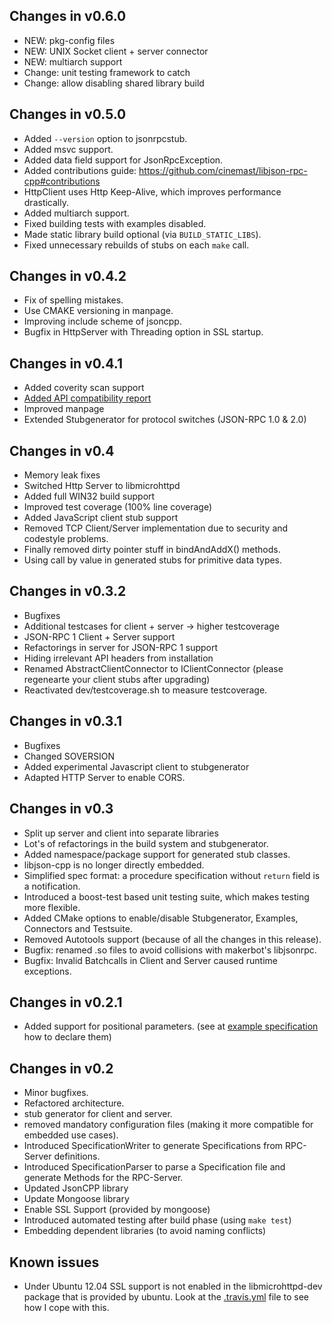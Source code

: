 Changes in v0.6.0
-----------------
- NEW: pkg-config files
- NEW: UNIX Socket client + server connector
- NEW: multiarch support
- Change: unit testing framework to catch
- Change: allow disabling shared library build

Changes in v0.5.0
-----------------
- Added `--version` option to jsonrpcstub.
- Added msvc support.
- Added data field support for JsonRpcException.
- Added contributions guide: https://github.com/cinemast/libjson-rpc-cpp#contributions
- HttpClient uses Http Keep-Alive, which improves performance drastically.
- Added multiarch support.
- Fixed building tests with examples disabled.
- Made static library build optional (via `BUILD_STATIC_LIBS`).
- Fixed unnecessary rebuilds of stubs on each `make` call.

Changes in v0.4.2
-----------------
- Fix of spelling mistakes.
- Use CMAKE versioning in manpage.
- Improving include scheme of jsoncpp.
- Bugfix in HttpServer with Threading option in SSL startup.

Changes in v0.4.1
-----------------
- Added coverity scan support
- [Added API compatibility report](http://upstream.rosalinux.ru/versions/libjson-rpc-cpp.html)
- Improved manpage
- Extended Stubgenerator for protocol switches (JSON-RPC 1.0 & 2.0)

Changes in v0.4
---------------
- Memory leak fixes
- Switched Http Server to libmicrohttpd
- Added full WIN32 build support
- Improved test coverage (100% line coverage)
- Added JavaScript client stub support
- Removed TCP Client/Server implementation due to security and codestyle problems.
- Finally removed dirty pointer stuff in bindAndAddX() methods.
- Using call by value in generated stubs for primitive data types.

Changes in v0.3.2
-----------------
- Bugfixes
- Additional testcases for client + server -> higher testcoverage
- JSON-RPC 1 Client + Server support
- Refactorings in server for JSON-RPC 1 support
- Hiding irrelevant API headers from installation
- Renamed AbstractClientConnector to IClientConnector (please regenearte your client stubs after upgrading)
- Reactivated dev/testcoverage.sh to measure testcoverage.

Changes in v0.3.1
-----------------
- Bugfixes
- Changed SOVERSION
- Added experimental Javascript client to stubgenerator
- Adapted HTTP Server to enable CORS.

Changes in v0.3
---------------
- Split up server and client into separate libraries
- Lot's of refactorings in the build system and stubgenerator.
- Added namespace/package support for generated stub classes.
- libjson-cpp is no longer directly embedded.
- Simplified spec format: a procedure specification without `return` field is a notification.
- Introduced a boost-test based unit testing suite, which makes testing more flexible.
- Added CMake options to enable/disable Stubgenerator, Examples, Connectors and Testsuite.
- Removed Autotools support (because of all the changes in this release).
- Bugfix: renamed .so files to avoid collisions with makerbot's libjsonrpc.
- Bugfix: Invalid Batchcalls in Client and Server caused runtime exceptions.

Changes in v0.2.1
-----------------
- Added support for positional parameters. (see at [example specification](https://github.com/cinemast/libjson-rpc-cpp/blob/master/src/example/spec.json) how to declare them)

Changes in v0.2
---------------
- Minor bugfixes.
- Refactored architecture.
- stub generator for client and server.
- removed mandatory configuration files (making it more compatible for embedded use cases).
- Introduced SpecificationWriter to generate Specifications from RPC-Server definitions.
- Introduced SpecificationParser to parse a Specification file and generate Methods for the RPC-Server.
- Updated JsonCPP library
- Update Mongoose library
- Enable SSL Support (provided by mongoose)
- Introduced automated testing after build phase (using `make test`)
- Embedding dependent libraries (to avoid naming conflicts)

Known issues
-------------
- Under Ubuntu 12.04 SSL support is not enabled in the libmicrohttpd-dev package that is provided by ubuntu. Look at the [.travis.yml](https://github.com/cinemast/libjson-rpc-cpp/blob/develop/.travis.yml) file to see how I cope with this.

